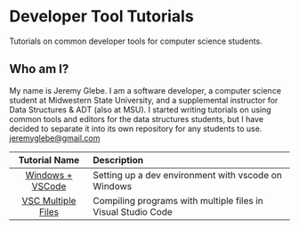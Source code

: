 # Developer Tool Tutorials
Tutorials on common developer tools for computer science students.

## Who am I?
My name is Jeremy Glebe. I am a software developer, a computer science student
at Midwestern State University, and a supplemental instructor for Data
Structures & ADT (also at MSU). I started writing tutorials on using common
tools and editors for the data structures students, but I have decided to
separate it into its own repository for any students to use.
jeremyglebe@gmail.com

|    Tutorial Name     | Description                                        |
|:--------------------:|:-------------------------------------------------- |
| [Windows + VSCode](https://github.com/jeremyglebe/dev_tool_tutorials/tree/master/win_vsc) | Setting up a dev environment with vscode on Windows |
| [VSC Multiple Files](https://github.com/jeremyglebe/dev_tool_tutorials/tree/master/vsc_mf) | Compiling programs with multiple files in Visual Studio Code |